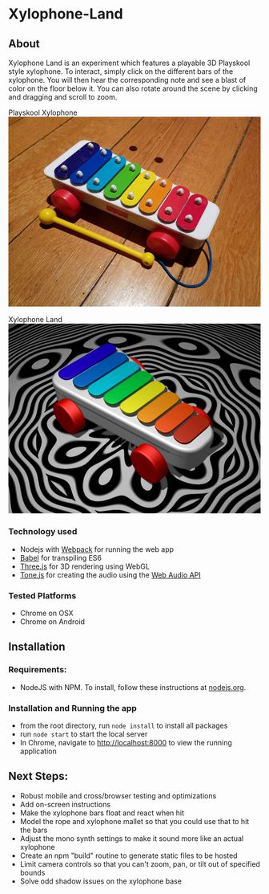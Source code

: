 # Xylophone-Land

## About
Xylophone Land is an experiment which features a playable 3D Playskool style xylophone. To interact, simply click on the different bars of the xylophone. You will then hear the corresponding note and see a blast of color on the floor below it. You can also rotate around the scene by clicking and dragging and scroll to zoom.

Playskool Xylophone
![Playskool Xylophone](xylophone.jpg "Playskool Xylophone")

Xylophone Land
![Xylophone Land](xylophone-land.jpg "Xylophone Land")

### Technology used
* Nodejs with [Webpack](https://webpack.js.org/) for running the web app
* [Babel](https://babeljs.io/) for transpiling ES6
* [Three.js](https://threejs.org/) for 3D rendering using WebGL
* [Tone.js](https://tonejs.github.io/) for creating the audio using the [Web Audio API](https://developer.mozilla.org/en-US/docs/Web/API/Web_Audio_API)

### Tested Platforms
* Chrome on OSX
* Chrome on Android

## Installation

### Requirements:
* NodeJS with NPM. To install, follow these instructions at [nodejs.org](https://nodejs.org/en/download/).

### Installation and Running the app
* from the root directory, run ```node install``` to install all packages
* run ```node start``` to start the local server
* In Chrome, navigate to [http://localhost:8000](link) to view the running application

## Next Steps:
* Robust mobile and cross/browser testing and optimizations
* Add on-screen instructions
* Make the xylophone bars float and react when hit
* Model the rope and xylophone mallet so that you could use that to hit the bars
* Adjust the mono synth settings to make it sound more like an actual xylophone
* Create an npm "build" routine to generate static files to be hosted
* Limit camera controls so that you can't zoom, pan, or tilt out of specified bounds
* Solve odd shadow issues on the xylophone base

